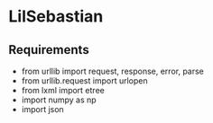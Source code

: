 # LilSebastian

## Requirements

  - from urllib import request, response, error, parse
  - from urllib.request import urlopen
  - from lxml import etree
  - import numpy as np
  - import json


